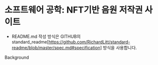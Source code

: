 # 소프트웨어 공학: NFT기반 음원 저작권 사이트
* README.md 작성 방식은 GITHUB의 standard_readme[https://github.com/RichardLitt/standard-readme/blob/master/spec.md#specification] 방식을 사용합니다.

Background
